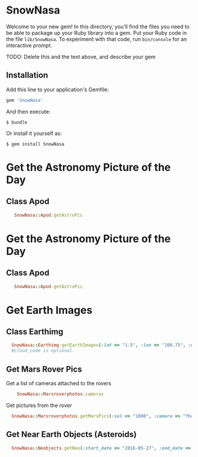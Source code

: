 # SnowNasa

Welcome to your new gem! In this directory, you'll find the files you need to be able to package up your Ruby library into a gem. Put your Ruby code in the file `lib/SnowNasa`. To experiment with that code, run `bin/console` for an interactive prompt.

TODO: Delete this and the text above, and describe your gem

## Installation

Add this line to your application's Gemfile:

```ruby
gem 'SnowNasa'
```

And then execute:

    $ bundle

Or install it yourself as:

    $ gem install SnowNasa

# Get the Astronomy Picture of the Day

## Class Apod

```ruby
   SnowNasa::Apod.getAstroPic
```

# Get the Astronomy Picture of the Day

## Class Apod

```ruby
   SnowNasa::Apod.getAstroPic
```

# Get Earth Images 

## Class Earthimg

```ruby
  SnowNasa::Earthimg.getEarthImages(:lat => "1.5", :lon => "100.75", :date => "2014-02-01", :cloud_code => "True")
  #cloud_code is optional. 
```

## Get Mars Rover Pics

Get a list of cameras attached to the rovers 

```ruby
    SnowNasa::Marsroverphotos.cameras
```

Get pictures from the rover 

```ruby
  SnowNasa::Marsroverphotos.getMarsPics(:sol => "1000", :camera => "fhaz", :page => "1", :rover => "curiosity")
```

## Get Near Earth Objects (Asteroids)

```ruby
  SnowNasa::Neobjects.getNeo(:start_date => "2016-05-27", :end_date => "2016-05-31")
```
